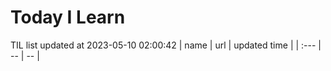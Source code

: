 # Today I Learn 
TIL list updated at 2023-05-10 02:00:42
| name | url | updated time |
| :--- | -- | -- |
